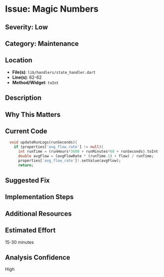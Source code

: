 # Issue: Magic Numbers

## Severity: Low

## Category: Maintenance

## Location
- **File(s)**: `lib/handlers/state_handler.dart`
- **Line(s)**: 62-62
- **Method/Widget**: `toInt`

## Description


## Why This Matters


## Current Code
```dart
  void updateRunLogs(runSeconds){    
    if (properties['avg_flow_rate'] != null){
      int runTime = (runHours*3600 + runMinutes*60 + runSeconds).toInt();
      double avgFlow = (avgFlowRate * (runTime-1) + flow) / runTime;
      properties['avg_flow_rate']!.setValue(avgFlow);
      return;
```

## Suggested Fix


## Implementation Steps


## Additional Resources


## Estimated Effort
15-30 minutes

## Analysis Confidence
High
